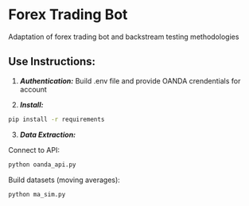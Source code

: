 # Forex Trading Bot

Adaptation of forex trading bot and backstream testing methodologies

## Use Instructions:

1. ***Authentication:***
Build .env file and provide OANDA crendentials for account

2. ***Install:***
```sh
pip install -r requirements
```

3. ***Data Extraction:***

Connect to API:
```sh
python oanda_api.py
```
Build datasets (moving averages):
```sh
python ma_sim.py
```